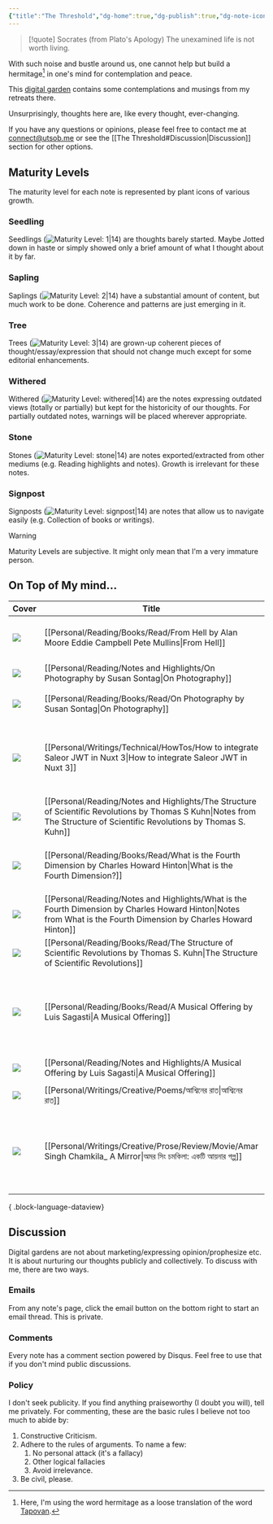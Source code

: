 ```yaml
---
{"title":"The Threshold","dg-home":true,"dg-publish":true,"dg-note-icon":"signpost","dg-pinned":true,"dg-hide-in-graph":true,"cssClasses":["cards","cards-cols-3","cards-cover","cards-cover-no-border","cards-title-hide-icons"],"dg-metatags":{"description":"Utsob's Digital Garden","og:description":"Utsob's Digital Garden"},"created":"2023-01-02T21:30:15+06:00","updated":"2024-02-27T09:19:58+06:00","permalink":"/the-threshold/","metatags":{"description":"Utsob's Digital Garden","og:description":"Utsob's Digital Garden"},"hideInGraph":true,"pinned":true,"contentClasses":"cards cards-cols-3 cards-cover cards-cover-no-border cards-title-hide-icons","tags":["gardenEntry"],"dgPassFrontmatter":true,"noteIcon":"signpost"}
---
```


> [!quote] Socrates (from Plato's Apology)
> The unexamined life is not worth living.

With such noise and bustle around us, one cannot help but build a hermitage[^1] in one's mind for contemplation and peace.

This [digital garden](https://cagrimmett.com/notes/2020/11/08/what-are-digital-gardens/) contains some contemplations and musings from my retreats there.

Unsurprisingly, thoughts here are, like every thought, ever-changing.

If you have any questions or opinions, please feel free to contact me at [connect@utsob.me](mailto:connect@utsob.me) or see the [[The Threshold#Discussion\|Discussion]] section for other options.

## Maturity Levels
The maturity level for each note is represented by plant icons of various growth.

### Seedling
Seedlings (![Maturity Level: 1|14](https://hermitage.utsob.me/img/tree-1.svg)) are thoughts barely started. Maybe Jotted down in haste or simply showed only a brief amount of what I thought about it by far.

### Sapling
Saplings (![Maturity Level: 2|14](https://hermitage.utsob.me/img/tree-2.svg)) have a substantial amount of content, but much work to be done. Coherence and patterns are just emerging in it.

### Tree
Trees (![Maturity Level: 3|14](https://hermitage.utsob.me/img/tree-3.svg)) are grown-up coherent pieces of thought/essay/expression that should not change much except for some editorial enhancements.

### Withered
Withered (![Maturity Level: withered|14](https://hermitage.utsob.me/img/withered.svg)) are the notes expressing outdated views (totally or partially) but kept for the historicity of our thoughts. For partially outdated notes, warnings will be placed wherever appropriate.

### Stone
Stones (![Maturity Level: stone|14](https://hermitage.utsob.me/img/stone.svg)) are notes exported/extracted from other mediums (e.g. Reading highlights and notes). Growth is irrelevant for these notes.

### Signpost
Signposts (![Maturity Level: signpost|14](https://hermitage.utsob.me/img/signpost.svg)) are notes that allow us to navigate easily (e.g. Collection of books or writings).

> [!Warning] 
> Maturity Levels are subjective. It might only mean that I'm a very immature person.


## On Top of My mind…
| Cover                                                            | Title                                                                                                                                                                       | Updated                                                              | Created                                                             | Tags                                                                  | Inset                                                                                                                                         |
| ---------------------------------------------------------------- | --------------------------------------------------------------------------------------------------------------------------------------------------------------------------- | -------------------------------------------------------------------- | ------------------------------------------------------------------- | --------------------------------------------------------------------- | --------------------------------------------------------------------------------------------------------------------------------------------- |
| <img src='https://hermitage.utsob.me/img/1-cover-card.jpg'/>     | [[Personal/Reading/Books/Read/From Hell by Alan Moore Eddie Campbell Pete Mullins\|From Hell]]                                                                           | <i icon-name=calendar-clock></i><small>Jun 25, 2024 01:48 AM</small> | <i icon-name=calendar-plus></i><small>Jun 21, 2024 03:05 PM</small> | #book #Comics #Graphic #Novels                                        | <img class=inset-cover src='https://images-na.ssl-images-amazon.com/images/S/compressed.photo.goodreads.com/books/1509277098i/23529.jpg'/>    |
| <img src='https://hermitage.utsob.me/img/stone-cover-card.jpg'/> | [[Personal/Reading/Notes and Highlights/On Photography by Susan Sontag\|On Photography]]                                                                                 | <i icon-name=calendar-clock></i><small>Jun 24, 2024 05:04 PM</small> | <i icon-name=calendar-plus></i><small>Jan 12, 2024 11:16 PM</small> | #reading-note                                                         | <img class=inset-cover src=''/>                                                                                                               |
| <img src='https://hermitage.utsob.me/img/1-cover-card.jpg'/>     | [[Personal/Reading/Books/Read/On Photography by Susan Sontag\|On Photography]]                                                                                           | <i icon-name=calendar-clock></i><small>Jun 24, 2024 05:04 PM</small> | <i icon-name=calendar-plus></i><small>Dec 31, 2023 01:23 PM</small> | #book #Photography #art                                               | <img class=inset-cover src='https://images-na.ssl-images-amazon.com/images/S/compressed.photo.goodreads.com/books/1671548651i/52372.jpg'/>    |
| <img src='https://hermitage.utsob.me/img/3-cover-card.jpg'/>     | [[Personal/Writings/Technical/HowTos/How to integrate Saleor JWT in Nuxt 3\|How to integrate Saleor JWT in Nuxt 3]]                                                      | <i icon-name=calendar-clock></i><small>Jun 24, 2024 03:42 PM</small> | <i icon-name=calendar-plus></i><small>Apr 29, 2024 10:26 AM</small> | #technical #how-to #nuxt3 #nuxt #apollo #graphql #saleor #jwt #django | <img class=inset-cover src=''/>                                                                                                               |
| <img src='https://hermitage.utsob.me/img/stone-cover-card.jpg'/> | [[Personal/Reading/Notes and Highlights/The Structure of Scientific Revolutions by Thomas S Kuhn\|Notes from The Structure of Scientific Revolutions by Thomas S. Kuhn]] | <i icon-name=calendar-clock></i><small>Jun 24, 2024 10:53 AM</small> | <i icon-name=calendar-plus></i><small>Mar 27, 2023 03:22 PM</small> | #reading-note                                                         | <img class=inset-cover src=''/>                                                                                                               |
| <img src='https://hermitage.utsob.me/img/2-cover-card.jpg'/>     | [[Personal/Reading/Books/Read/What is the Fourth Dimension by Charles Howard Hinton\|What is the Fourth Dimension?]]                                                     | <i icon-name=calendar-clock></i><small>Jun 24, 2024 10:50 AM</small> | <i icon-name=calendar-plus></i><small>Jun 23, 2024 11:24 AM</small> | #book #philosophy #physics #scientific-romance                        | <img class=inset-cover src='https://images-na.ssl-images-amazon.com/images/S/compressed.photo.goodreads.com/books/1677810279i/21970444.jpg'/> |
| <img src='https://hermitage.utsob.me/img/stone-cover-card.jpg'/> | [[Personal/Reading/Notes and Highlights/What is the Fourth Dimension by Charles Howard Hinton\|Notes from What is the Fourth Dimension by Charles Howard Hinton]]        | <i icon-name=calendar-clock></i><small>Jun 24, 2024 10:50 AM</small> | <i icon-name=calendar-plus></i><small>Jun 24, 2024 12:13 AM</small> | #reading-note                                                         | <img class=inset-cover src=''/>                                                                                                               |
| <img src='https://hermitage.utsob.me/img/1-cover-card.jpg'/>     | [[Personal/Reading/Books/Read/The Structure of Scientific Revolutions by Thomas S. Kuhn\|The Structure of Scientific Revolutions]]                                       | <i icon-name=calendar-clock></i><small>Jun 24, 2024 10:49 AM</small> | <i icon-name=calendar-plus></i><small>Dec 30, 2022 06:22 PM</small> | #book #Science #history                                               | <img class=inset-cover src='https://books.google.com/books/content?id=0q_0swEACAAJ&printsec=frontcover&img=1&zoom=1&source=gbs_api'/>         |
| <img src='https://hermitage.utsob.me/img/2-cover-card.jpg'/>     | [[Personal/Reading/Books/Read/A Musical Offering by Luis Sagasti\|A Musical Offering]]                                                                                   | <i icon-name=calendar-clock></i><small>Jun 09, 2024 12:57 PM</small> | <i icon-name=calendar-plus></i><small>May 18, 2021 12:00 AM</small> | #art #european #history #music #russian #western-art #wwii #bestreads | <img class=inset-cover src='https://images-na.ssl-images-amazon.com/images/S/compressed.photo.goodreads.com/books/1594199883i/49008138.jpg'/> |
| <img src='https://hermitage.utsob.me/img/stone-cover-card.jpg'/> | [[Personal/Reading/Notes and Highlights/A Musical Offering by Luis Sagasti\|A Musical Offering]]                                                                         | <i icon-name=calendar-clock></i><small>Jun 09, 2024 12:53 PM</small> | <i icon-name=calendar-plus></i><small>May 21, 2021 12:00 PM</small> | #reading-note                                                         | <img class=inset-cover src=''/>                                                                                                               |
| <img src='https://hermitage.utsob.me/img/3-cover-card.jpg'/>     | [[Personal/Writings/Creative/Poems/আশ্বিনের রাত\|আশ্বিনের রাত]]                                                                                                          | <i icon-name=calendar-clock></i><small>May 27, 2024 01:21 AM</small> | <i icon-name=calendar-plus></i><small>Aug 13, 2020 08:04 PM</small> |                                                                       | <img class=inset-cover src=''/>                                                                                                               |
| <img src='https://hermitage.utsob.me/img/3-cover-card.jpg'/>     | [[Personal/Writings/Creative/Prose/Review/Movie/Amar Singh Chamkila_ A Mirror\|অমর সিং চমকিলা: একটি আয়নার গল্প]]                                                        | <i icon-name=calendar-clock></i><small>May 17, 2024 04:41 PM</small> | <i icon-name=calendar-plus></i><small>May 10, 2024 11:04 PM</small> | #movie-review #amar-singh-chamkila #imtiaz-ali #art #music #biopic    | <img class=inset-cover src=''/>                                                                                                               |

{ .block-language-dataview}
## Discussion
Digital gardens are not about marketing/expressing opinion/prophesize etc. It is about nurturing our thoughts publicly and collectively. To discuss with me, there are two ways.

### Emails
From any note's page, click the email button on the bottom right to start an email thread. This is private.

### Comments
Every note has a comment section powered by Disqus. Feel free to use that if you don't mind public discussions.

### Policy
I don't seek publicity. If you find anything praiseworthy (I doubt you will), tell me privately. For commenting, these are the basic rules I believe not too much to abide by:
1. Constructive Criticism.
2. Adhere to the rules of arguments. To name a few:
    1. No personal attack (it's a fallacy)
    2. Other logical fallacies
    3. Avoid irrelevance.
3. Be civil, please.

[^1]: Here, I'm using the word hermitage as a loose translation of the word [Tapovan](https://en.wikipedia.org/wiki/Tapovan).